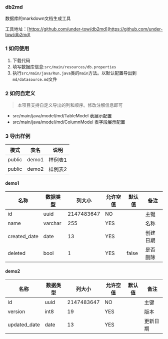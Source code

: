 
### db2md

数据库的markdown文档生成工具

工具地址：[https://github.com/under-tow/db2md](https://github.com/under-tow/db2md)

### 1 如何使用

1. 下载代码
2. 填写数据库信息:`src/main/resources/db.properties`
3. 执行`src/main/java/Run.java`类的`main`方法。以默认配置导出到`md/datasource.md`文件

### 2 如何自定义

> 本项目支持自定义导出的列和顺序。修改注解信息即可

- src/main/java/model/md/TableModel 表展示配置
- src/main/java/model/md/ColumnModel 表字段展示配置

### 3 导出样例



| 模式   | 表名  | 说明    |
| ------ | ----- | ------- |
| public | demo1 | 样例表1 |
| public | demo2 | 样例表2 |

#### demo1

| 名称         | 数据类型 | 列大小     | 允许空值 | 默认值 | 备注     |
| ------------ | -------- | ---------- | -------- | ------ | -------- |
| id           | uuid     | 2147483647 | NO       |        | 主键     |
| name         | varchar  | 255        | YES      |        | 名称     |
| created_date | date     | 13         | YES      |        | 创建日期 |
| deleted      | bool     | 1          | YES      | false  | 是否删除 |

#### demo2

| 名称         | 数据类型 | 列大小     | 允许空值 | 默认值 | 备注     |
| ------------ | -------- | ---------- | -------- | ------ | -------- |
| id           | uuid     | 2147483647 | NO       |        | 主键     |
| version      | int8     | 19         | YES      |        | 版本     |
| updated_date | date     | 13         | YES      |        | 更新日期 |



